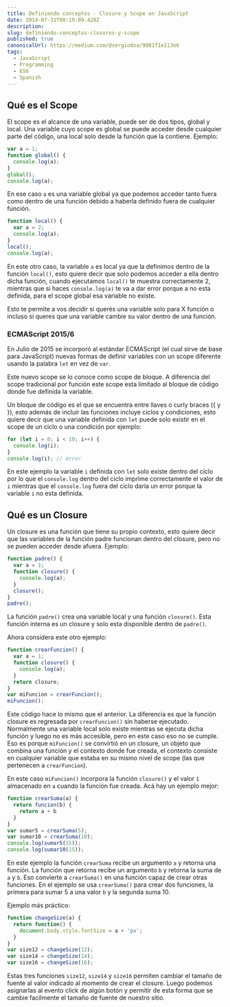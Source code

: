 ```yaml
---
title: Definiendo conceptos - Closure y Scope en JavaScript
date: 2014-07-31T00:19:09.428Z
description: 
slug: definiendo-conceptos-closures-y-scope
published: true
canonicalUrl: https://medium.com/@sergiodxa/9081f1e113e6
tags:
  - JavaScript
  - Programming
  - ES6
  - Spanish
---
```


## Qué es el Scope

El scope es el alcance de una variable, puede ser de dos tipos, global y local. Una variable cuyo scope es global se puede acceder desde cualquier parte del código, una local solo desde la función que la contiene. Ejemplo:

```js
var a = 1;
function global() {
  console.log(a);
}
global();
console.log(a);
```

En ese caso `a` es una variable global ya que podemos acceder tanto fuera como dentro de una función debido a haberla definido fuera de cualquier función.

```js
function local() {
  var a = 2;
  console.log(a);
}
local();
console.log(a);
```

En este otro caso, la variable `a` es local ya que la definimos dentro de la función `local()`, esto quiere decir que solo podemos acceder a ella dentro dicha función, cuando ejecutamos `local()` te muestra correctamente 2, mientras que si haces `console.log(a)` te va a dar error porque a no esta definida, para el scope global esa variable no existe.

Esto te permite a vos decidir si querés una variable solo para X función o incluso si queres que una variable cambie su valor dentro de una función.

### ECMAScript 2015/6

En Julio de 2015 se incorporó al estándar ECMAScript (el cual sirve de base para JavaScript) nuevas formas de definir variables con un scope diferente usando la palabra `let` en vez de `var`.

Este nuevo scope se lo conoce como scope de bloque. A diferencia del scope tradicional por función este scope esta limitado al bloque de código donde fue definida la variable.

Un bloque de código es el que se encuentra entre llaves o curly braces ({ y }), esto además de incluír las funciones incluye ciclos y condiciones, esto quiere decir que una variable definida con `let` puede solo existir en el scope de un ciclo o una condición por ejemplo:

```js
for (let i = 0; i < 10; i++) {
  console.log(i);
}
console.log(i); // error
```

En este ejemplo la variable `i` definida con `let` solo exíste dentro del cíclo por lo que el `console.log` dentro del ciclo imprime correctamente el valor de `i` mientras que el `console.log` fuera del ciclo daría un error porque la variable `i` no esta definida.

## Qué es un Closure

Un closure es una función que tiene su propio contexto, esto quiere decir que las variables de la función padre funcionan dentro del closure, pero no se pueden acceder desde afuera. Ejemplo:

```js
function padre() {
  var a = 1;
  function closure() {
    console.log(a);
  }
  closure();
}
padre();
```

La función `padre()` crea una variable local y una función `closure()`. Esta función interna es un closure y solo esta disponible dentro de `padre()`.

Ahora considera este otro ejemplo:

```js
function crearFuncion() {
  var a = 1;
  function closure() {
    console.log(a);
  }
  return closure;
}
var miFuncion = crearFuncion();
miFuncion();
```

Este código hace lo mismo que el anterior. La diferencia es que la función closure es regresada por `crearFuncion()` sin haberse ejecutado. Normalmente una variable local solo existe mientras se ejecuta dicha función y luego no es más accesible, pero en este caso eso no se cumple. Eso es porque `miFuncion()` se convirtió en un closure, un objeto que combina una función y el contexto donde fue creada, el contexto consiste en cualquier variable que estaba en su mismo nivel de scope (las que pertenecen a `crearFuncion`).

En este caso `miFuncion()` incorpora la función `closure()` y el valor `1` almacenado en `a` cuando la función fue creada. Acá hay un ejemplo mejor:

```js
function crearSuma(a) {
  return funcion(b) {
    return a + b
  }
}
var sumar5 = crearSuma(5);
var sumar10 = crearSuma(10);
console.log(sumar5(15));
console.log(sumar10(15));
```

En este ejemplo la función `crearSuma` recibe un argumento `a` y retorna una función. La función que retorna recibe un argumento `b` y retorna la suma de `a` y `b`. Eso convierte a `crearSuma()` en una función capaz de crear otras funciones. En el ejemplo se usa `crearSuma()` para crear dos funciones, la primera para sumar 5 a una valor `b` y la segunda suma 10.

Ejemplo más práctico:

```js
function changeSize(a) {
  return function() {
    document.body.style.fontSize = a + 'px';
  }
}
var size12 = changeSize(12);
var size14 = changeSize(14);
var size16 = changeSize(16);
```

Estas tres funciones `size12`, `size14` y `size16` permiten cambiar el tamaño de fuente al valor indicado al momento de crear el closure. Luego podemos asignarlas al evento click de algún botón y permitir de esta forma que se cambie facilmente el tamaño de fuente de nuestro sitio.

